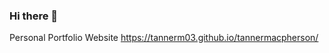### Hi there 👋
Personal Portfolio Website
https://tannerm03.github.io/tannermacpherson/
<!--
**TannerM03/tannerm03** is a ✨ _special_ ✨ repository because its `README.md` (this file) appears on your GitHub profile.

Here are some ideas to get you started:

- 🔭 I’m currently working on improving the front-end visual parts of the portfolio, but my main goal when creating this website was to gain an understandings of the
back-end development, which I feel like I have done

- 📫 How to reach me: tanner.macpherson3@gmail.com
-->
